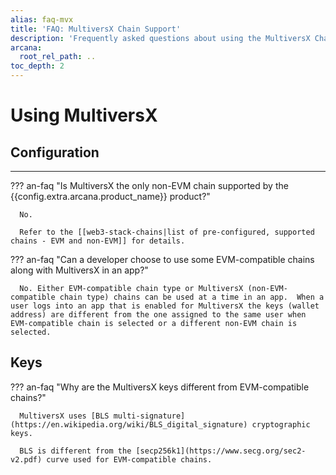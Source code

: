 ```yaml
---
alias: faq-mvx
title: 'FAQ: MultiversX Chain Support'
description: 'Frequently asked questions about using the MultiversX Chain (non-EVM) in an app integrated with the Arcana Auth SDK.'
arcana:
  root_rel_path: ..
toc_depth: 2
---
```


# Using MultiversX

## Configuration

---

??? an-faq "Is MultiversX the only non-EVM chain supported by the {{config.extra.arcana.product_name}} product?"

      No.

      Refer to the [[web3-stack-chains|list of pre-configured, supported chains - EVM and non-EVM]] for details.

??? an-faq "Can a developer choose to use some EVM-compatible chains along with MultiversX in an app?"

      No. Either EVM-compatible chain type or MultiversX (non-EVM-compatible chain type) chains can be used at a time in an app.  When a user logs into an app that is enabled for MultiversX the keys (wallet address) are different from the one assigned to the same user when EVM-compatible chain is selected or a different non-EVM chain is selected.

## Keys

??? an-faq "Why are the MultiversX keys different from EVM-compatible chains?"

      MultiversX uses [BLS multi-signature](https://en.wikipedia.org/wiki/BLS_digital_signature) cryptographic keys.
      
      BLS is different from the [secp256k1](https://www.secg.org/sec2-v2.pdf) curve used for EVM-compatible chains.